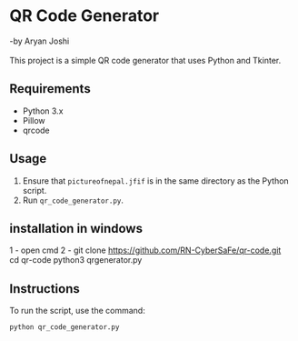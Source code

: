 # QR Code Generator
-by Aryan Joshi <br>  
This project is a simple QR code generator that uses Python and Tkinter.

## Requirements
- Python 3.x
- Pillow
- qrcode

## Usage
1. Ensure that `pictureofnepal.jfif` is in the same directory as the Python script.
2. Run `qr_code_generator.py`.
## installation in windows 
1 - open cmd 
2 - git clone https://github.com/RN-CyberSaFe/qr-code.git  
cd qr-code 
python3 qrgenerator.py
## Instructions
To run the script, use the command:
```bash
python qr_code_generator.py
